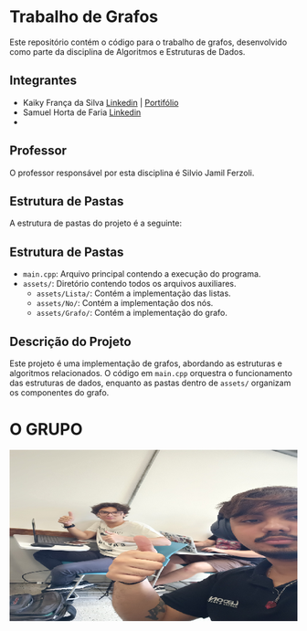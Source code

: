 # Trabalho de Grafos

Este repositório contém o código para o trabalho de grafos, desenvolvido como parte da disciplina de Algoritmos e Estruturas de Dados.

## Integrantes
- Kaiky França da Silva [Linkedin](https://www.linkedin.com/in/glkaiky/) | [Portifólio](kaikyfrs.com.br)
- Samuel Horta de Faria [Linkedin](www.linkedin.com/in/samuelhortafaria)
- 

## Professor
O professor responsável por esta disciplina é Silvio Jamil Ferzoli.

## Estrutura de Pastas

A estrutura de pastas do projeto é a seguinte:


## Estrutura de Pastas

- `main.cpp`: Arquivo principal contendo a execução do programa.
- `assets/`: Diretório contendo todos os arquivos auxiliares.
  - `assets/Lista/`: Contém a implementação das listas.
  - `assets/No/`: Contém a implementação dos nós.
  - `assets/Grafo/`: Contém a implementação do grafo.


## Descrição do Projeto

Este projeto é uma implementação de grafos, abordando as estruturas e algoritmos relacionados. O código em `main.cpp` orquestra o funcionamento das estruturas de dados, enquanto as pastas dentro de `assets/` organizam os componentes do grafo.

# O GRUPO
<img src='./assets/img/IMG_20250226_095840132_HDR.jpg' style='width: 10000px; height: 300px;image-rendering: pixelated;'>
